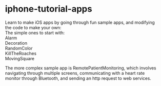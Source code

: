 # iphone-tutorial-apps

Learn to make iOS apps by going through fun sample apps, and modifying the code to make your own:<br/>
The simple ones to start with:<br/>
Alarm<br/>
Decoration<br/>
RandomColor<br/>
KillTheRoaches<br/>
MovingSquare<br/>

The more complex sample app is RemotePatientMonitoring, which involves navigating through multiple screens, communicating with a heart rate monitor through Bluetooth, and sending an http request to web services. 
